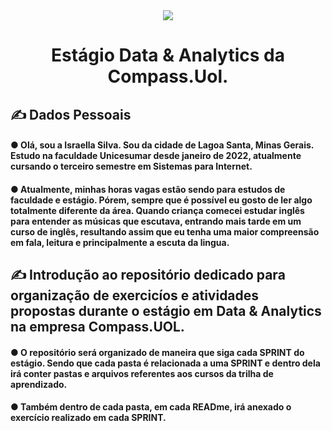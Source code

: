 <div align="center">
<img src="https://user-images.githubusercontent.com/89945563/220741589-edc19418-105c-4b07-8237-1dbc9c46c519.jpg" />
</div>

<h1 align="center"> Estágio Data & Analytics da Compass.Uol. </h1>
<h2 align="left">✍ Dados Pessoais </h2>

<h4 align="left"> ● Olá, sou a Israella Silva. Sou da cidade de Lagoa Santa, Minas Gerais. Estudo na faculdade Unicesumar desde janeiro de 2022, atualmente cursando o terceiro semestre em Sistemas para Internet.</h4>
<h4 align="left"> ● Atualmente, minhas horas vagas estão sendo para estudos de faculdade e estágio. Pórem, sempre que é possível eu gosto de ler algo totalmente diferente da área. Quando criança comecei estudar inglês para entender as músicas que escutava, entrando mais tarde em um curso de inglês, resultando assim que eu tenha uma maior compreensão em fala, leitura e principalmente a escuta da lingua.</h4>

<h2 align="left">✍ Introdução ao repositório dedicado para organização de exercicíos e atividades propostas durante o estágio em Data & Analytics na empresa Compass.UOL.</h2>

<h4 align="left"> ● O repositório será organizado de maneira que siga cada SPRINT do estágio. Sendo que cada pasta é relacionada a uma SPRINT e dentro dela irá conter pastas e arquivos referentes aos cursos da trilha de aprendizado.</h4>
<h4 align="left"> ● Também dentro de cada pasta, em cada READme, irá anexado o exercício realizado em cada SPRINT. </h4>
